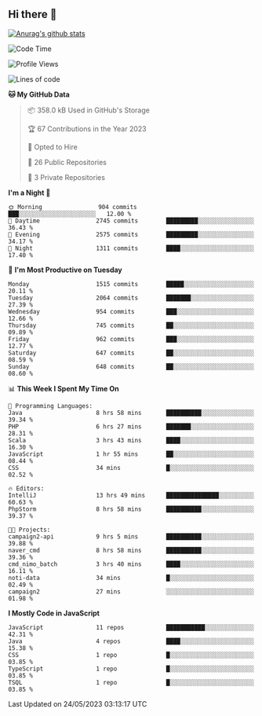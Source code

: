 ## Hi there 👋

[![Anurag's github stats](https://github-readme-stats.vercel.app/api?username=Songwonseok)](https://github.com/anuraghazra/github-readme-stats)



<!--START_SECTION:waka-->
![Code Time](http://img.shields.io/badge/Code%20Time-2%2C257%20hrs%2046%20mins-blue)

![Profile Views](http://img.shields.io/badge/Profile%20Views-0-blue)

![Lines of code](https://img.shields.io/badge/From%20Hello%20World%20I%27ve%20Written-35.0%20million%20lines%20of%20code-blue)

**🐱 My GitHub Data** 

> 📦 358.0 kB Used in GitHub's Storage 
 > 
> 🏆 67 Contributions in the Year 2023
 > 
> 💼 Opted to Hire
 > 
> 📜 26 Public Repositories 
 > 
> 🔑 3 Private Repositories 
 > 
**I'm a Night 🦉** 

```text
🌞 Morning                904 commits         ███░░░░░░░░░░░░░░░░░░░░░░   12.00 % 
🌆 Daytime                2745 commits        █████████░░░░░░░░░░░░░░░░   36.43 % 
🌃 Evening                2575 commits        █████████░░░░░░░░░░░░░░░░   34.17 % 
🌙 Night                  1311 commits        ████░░░░░░░░░░░░░░░░░░░░░   17.40 % 
```
📅 **I'm Most Productive on Tuesday** 

```text
Monday                   1515 commits        █████░░░░░░░░░░░░░░░░░░░░   20.11 % 
Tuesday                  2064 commits        ███████░░░░░░░░░░░░░░░░░░   27.39 % 
Wednesday                954 commits         ███░░░░░░░░░░░░░░░░░░░░░░   12.66 % 
Thursday                 745 commits         ██░░░░░░░░░░░░░░░░░░░░░░░   09.89 % 
Friday                   962 commits         ███░░░░░░░░░░░░░░░░░░░░░░   12.77 % 
Saturday                 647 commits         ██░░░░░░░░░░░░░░░░░░░░░░░   08.59 % 
Sunday                   648 commits         ██░░░░░░░░░░░░░░░░░░░░░░░   08.60 % 
```


📊 **This Week I Spent My Time On** 

```text
💬 Programming Languages: 
Java                     8 hrs 58 mins       ██████████░░░░░░░░░░░░░░░   39.34 % 
PHP                      6 hrs 27 mins       ███████░░░░░░░░░░░░░░░░░░   28.31 % 
Scala                    3 hrs 43 mins       ████░░░░░░░░░░░░░░░░░░░░░   16.30 % 
JavaScript               1 hr 55 mins        ██░░░░░░░░░░░░░░░░░░░░░░░   08.44 % 
CSS                      34 mins             █░░░░░░░░░░░░░░░░░░░░░░░░   02.52 % 

🔥 Editors: 
IntelliJ                 13 hrs 49 mins      ███████████████░░░░░░░░░░   60.63 % 
PhpStorm                 8 hrs 58 mins       ██████████░░░░░░░░░░░░░░░   39.37 % 

🐱‍💻 Projects: 
campaign2-api            9 hrs 5 mins        ██████████░░░░░░░░░░░░░░░   39.88 % 
naver_cmd                8 hrs 58 mins       ██████████░░░░░░░░░░░░░░░   39.36 % 
cmd_nimo_batch           3 hrs 40 mins       ████░░░░░░░░░░░░░░░░░░░░░   16.11 % 
noti-data                34 mins             █░░░░░░░░░░░░░░░░░░░░░░░░   02.49 % 
campaign2                27 mins             ░░░░░░░░░░░░░░░░░░░░░░░░░   01.98 % 
```

**I Mostly Code in JavaScript** 

```text
JavaScript               11 repos            ███████████░░░░░░░░░░░░░░   42.31 % 
Java                     4 repos             ████░░░░░░░░░░░░░░░░░░░░░   15.38 % 
CSS                      1 repo              █░░░░░░░░░░░░░░░░░░░░░░░░   03.85 % 
TypeScript               1 repo              █░░░░░░░░░░░░░░░░░░░░░░░░   03.85 % 
TSQL                     1 repo              █░░░░░░░░░░░░░░░░░░░░░░░░   03.85 % 
```




 Last Updated on 24/05/2023 03:13:17 UTC
<!--END_SECTION:waka-->

